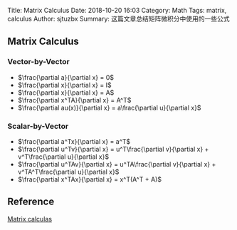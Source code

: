 Title: Matrix Calculus
Date: 2018-10-20 16:03
Category: Math
Tags: matrix, calculus
Author: sjtuzbx
Summary: 这篇文章总结矩阵微积分中使用的一些公式

## Matrix Calculus 

### Vector-by-Vector

* $\frac{\partial a}{\partial x} = 0$
* $\frac{\partial x}{\partial x} = I$
* $\frac{\partial x}{\partial x} = A$
* $\frac{\partial x^TA}{\partial x} = A^T$
* $\frac{\partial au(x)}{\partial x} = a\frac{\partial u}{\partial x}$

### Scalar-by-Vector

* $\frac{\partial a^Tx}{\partial x} = a^T$
* $\frac{\partial u^Tv}{\partial x} = u^T\frac{\partial v}{\partial x} + v^T\frac{\partial u}{\partial x}$
* $\frac{\partial u^TAv}{\partial x} = u^TA\frac{\partial v}{\partial x} + v^TA^T\frac{\partial u}{\partial x}$
* $\frac{\partial x^TAx}{\partial x} = x^T(A^T + A)$

## Reference

[Matrix calculas](https://en.wikipedia.org/wiki/Matrix_calculus)